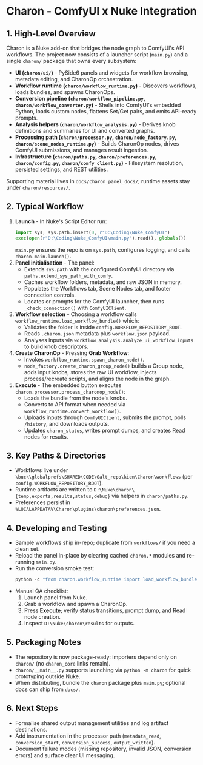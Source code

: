 # Charon - ComfyUI x Nuke Integration

## 1. High-Level Overview
Charon is a Nuke add-on that bridges the node graph to ComfyUI's API workflows. The project now consists of a launcher script (`main.py`) and a single `charon/` package that owns every subsystem:

- **UI (`charon/ui/`)** - PySide6 panels and widgets for workflow browsing, metadata editing, and CharonOp orchestration.
- **Workflow runtime (`charon/workflow_runtime.py`)** - Discovers workflows, loads bundles, and spawns CharonOps.
- **Conversion pipeline (`charon/workflow_pipeline.py`, `charon/workflow_converter.py`)** - Shells into ComfyUI's embedded Python, loads custom nodes, flattens Set/Get pairs, and emits API-ready prompts.
- **Analysis helpers (`charon/workflow_analysis.py`)** - Derives knob definitions and summaries for UI and converted graphs.
- **Processing path (`charon/processor.py`, `charon/node_factory.py`, `charon/scene_nodes_runtime.py`)** - Builds CharonOp nodes, drives ComfyUI submissions, and manages result ingestion.
- **Infrastructure (`charon/paths.py`, `charon/preferences.py`, `charon/config.py`, `charon/comfy_client.py`)** - Filesystem resolution, persisted settings, and REST utilities.

Supporting material lives in `docs/charon_panel_docs/`; runtime assets stay under `charon/resources/`.

## 2. Typical Workflow
1. **Launch** - In Nuke's Script Editor run:
   ```python
   import sys; sys.path.insert(0, r"D:\Coding\Nuke_ComfyUI")
   exec(open(r"D:\Coding\Nuke_ComfyUI\main.py").read(), globals())
   ```
   `main.py` ensures the repo is on `sys.path`, configures logging, and calls `charon.main.launch()`.
2. **Panel initialisation** - The panel:
   - Extends `sys.path` with the configured ComfyUI directory via `paths.extend_sys_path_with_comfy`.
   - Caches workflow folders, metadata, and raw JSON in memory.
   - Populates the Workflows tab, Scene Nodes tab, and footer connection controls.
   - Locates or prompts for the ComfyUI launcher, then runs `_check_connection()` with `ComfyUIClient`.
3. **Workflow selection** - Choosing a workflow calls `workflow_runtime.load_workflow_bundle()` which:
   - Validates the folder is inside `config.WORKFLOW_REPOSITORY_ROOT`.
   - Reads `.charon.json` metadata plus `workflow.json` payload.
   - Analyses inputs via `workflow_analysis.analyze_ui_workflow_inputs` to build knob descriptors.
4. **Create CharonOp** - Pressing **Grab Workflow**:
   - Invokes `workflow_runtime.spawn_charon_node()`.
   - `node_factory.create_charon_group_node()` builds a Group node, adds input knobs, stores the raw UI workflow, injects process/recreate scripts, and aligns the node in the graph.
5. **Execute** - The embedded button executes `charon.processor.process_charonop_node()`:
   - Loads the bundle from the node's knobs.
   - Converts to API format when needed via `workflow_runtime.convert_workflow()`.
   - Uploads inputs through `ComfyUIClient`, submits the prompt, polls `/history`, and downloads outputs.
   - Updates `charon_status`, writes prompt dumps, and creates Read nodes for results.

## 3. Key Paths & Directories
- Workflows live under `\buck\globalprefs\SHARED\CODE\Galt_repo\kien\Charon\workflows` (per `config.WORKFLOW_REPOSITORY_ROOT`).
- Runtime artifacts are written to `D:\Nuke\charon\{temp,exports,results,status,debug}` via helpers in `charon/paths.py`.
- Preferences persist in `%LOCALAPPDATA%\Charon\plugins\charon\preferences.json`.

## 4. Developing and Testing
- Sample workflows ship in-repo; duplicate from `workflows/` if you need a clean set.
- Reload the panel in-place by clearing cached `charon.*` modules and re-running `main.py`.
- Run the conversion smoke test:
  ```powershell
  python -c "from charon.workflow_runtime import load_workflow_bundle, convert_workflow;  bundle = load_workflow_bundle(r'workflows\rgb2x_albedo_GET');  convert_workflow(bundle['workflow'], comfy_path=r'D:\ComfyUI_windows_portable_nvidia\ComfyUI_windows_portable\run_nvidia_gpu.bat')"
  ```
- Manual QA checklist:
  1. Launch panel from Nuke.
  2. Grab a workflow and spawn a CharonOp.
  3. Press **Execute**; verify status transitions, prompt dump, and Read node creation.
  4. Inspect `D:\Nuke\charon\results` for outputs.

## 5. Packaging Notes
- The repository is now package-ready: importers depend only on `charon/` (no `charon_core` links remain).
- `charon/__main__.py` supports launching via `python -m charon` for quick prototyping outside Nuke.
- When distributing, bundle the `charon` package plus `main.py`; optional docs can ship from `docs/`.

## 6. Next Steps
- Formalise shared output management utilities and log artifact destinations.
- Add instrumentation in the processor path (`metadata_read`, `conversion_start`, `conversion_success`, `output_written`).
- Document failure modes (missing repository, invalid JSON, conversion errors) and surface clear UI messaging.
